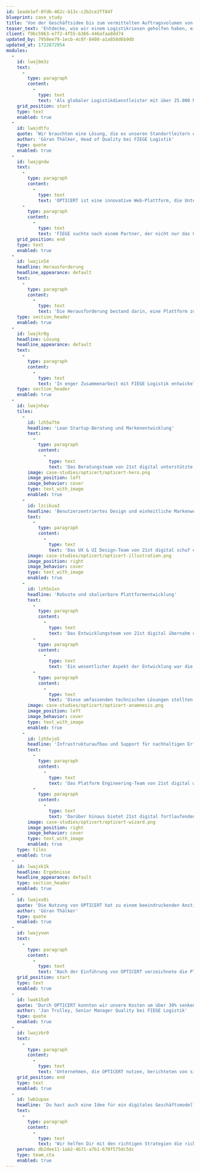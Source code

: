 ```yaml
---
id: 1eade1ef-0fdb-462c-b13c-c2b2ce2ff84f
blueprint: case_study
title: 'Von der Geschäftsidee bis zum vermittelten Auftragsvolumen von über 2 Mio. Euro'
teaser_text: 'Entdecke, wie wir einem Logistikriesen geholfen haben, ein tragfähiges digitales Geschäftsmodell zu erarbeiten und erfolgreich umzusetzen.'
client: f9bc5963-e7f2-4f55-b366-446afaa8dd74
updated_by: 7958ee79-1ecb-4c0f-8408-a1a858d6b9db
updated_at: 1722872954
modules:
  -
    id: lwajbm3z
    text:
      -
        type: paragraph
        content:
          -
            type: text
            text: 'Als globaler Logistikdienstleister mit über 25.000 Mitarbeitern und 135 Standorten weltweit, steht FIEGE Logistik täglich vor der Herausforderung, gesetzliche Anforderungen in den Bereichen Arbeitssicherheit, Arbeitsmedizin und Brandschutz effizient und zuverlässig zu erfüllen. Die bisherige Praxis, eigenständig und ohne zentrale Unterstützung Dienstleister zu suchen und zu vergleichen, war zeitaufwendig und ineffizient.'
    grid_position: start
    type: text
    enabled: true
  -
    id: lwajdtfu
    quote: 'Wir brauchten eine Lösung, die es unseren Standortleitern ermöglicht, ohne umständliche Suchprozesse die besten Dienstleister für unsere spezifischen Bedürfnisse schnell und einfach zu finden und zu beauftragen. Da andere Unternehmen vor den gleichen Herausforderungen standen, wurde OPTICERT geschaffen, um genau diese Lücke zu schließen.'
    author: 'Göran Thälker, Head of Quality bei FIEGE Logistik'
    type: quote
    enabled: true
  -
    id: lwajgndw
    text:
      -
        type: paragraph
        content:
          -
            type: text
            text: 'OPTICERT ist eine innovative Web-Plattform, die Unternehmen ermöglicht, Angebote von Dienstleistern einfach zu vergleichen und zu beauftragen und ihnen dabei hilft, ihre gesetzlichen Anforderungen zu erfüllen.'
      -
        type: paragraph
        content:
          -
            type: text
            text: 'FIEGE suchte nach einem Partner, der nicht nur das Geschäftsmodell entwickeln, sondern auch eine Plattform von Grund auf neu implementieren konnte.'
    grid_position: end
    type: text
    enabled: true
  -
    id: lwajin54
    headline: Herausforderung
    headline_appearance: default
    text:
      -
        type: paragraph
        content:
          -
            type: text
            text: 'Die Herausforderung bestand darin, eine Plattform zu schaffen, die es ermöglicht, Dienstleistungen im Bereich der Compliance einfach zu vermitteln und gesetzliche Anforderungen transparent zu machen. Das Konzept von OPTICERT war innovativ, aber bis dato unerprobt und die Akzeptanz bei Dienstleistern und Unternehmen zunächst unsicher.'
    type: section_header
    enabled: true
  -
    id: lwajkr0g
    headline: Lösung
    headline_appearance: default
    text:
      -
        type: paragraph
        content:
          -
            type: text
            text: 'In enger Zusammenarbeit mit FIEGE Logistik entwickelte 21st digital eine benutzerfreundliche Online-Plattform, die speziell darauf ausgerichtet ist, Unternehmen bei der Erfüllung ihrer Compliance-Anforderungen zu unterstützen und passende Dienstleister effizient zu vermitteln.'
    type: section_header
    enabled: true
  -
    id: lwajnhqv
    tiles:
      -
        id: lzh5a7tm
        headline: 'Lean Startup-Beratung und Markenentwicklung'
        text:
          -
            type: paragraph
            content:
              -
                type: text
                text: 'Das Beratungsteam von 21st digital unterstützte FIEGE Logistik durch eine umfassende Evaluierung der Geschäftsidee und des Geschäftsmodells mittels der Lean Startup-Methode. Sie entwickelten eine eigenständige Marke für OPTICERT und erarbeiteten ein provisionsbasiertes Geschäftsmodell, das nachhaltig und profitabel ist. Zur Optimierung der Prozesse führten sie effiziente Lösungen für die Verwaltung von Kunden, die Abrechnung und das Dienstleisternetzwerk ein. Ein entscheidender Schritt war der Launch eines Minimum Viable Products (MVP), um die Idee schnell zu validieren und wertvolles Nutzerfeedback zu sammeln, das in die Weiterentwicklung der Plattform einfloss.'
        image: case-studies/opticert/opticert-hero.png
        image_position: left
        image_behavior: cover
        type: text_with_image
        enabled: true
      -
        id: lzcikua3
        headline: 'Benutzerzentriertes Design und einheitliche Markenwelt'
        text:
          -
            type: paragraph
            content:
              -
                type: text
                text: 'Das UX & UI Design-Team von 21st digital schuf eine benutzerfreundliche und visuell ansprechende Plattform für OPTICERT. Eine einheitliche Marken- und Bildwelt verlieh der Plattform eine starke visuelle Identität. Durch die Erstellung von Prototypen und Durchführung von User Interviews wurde direktes Nutzerfeedback eingeholt und das Design kontinuierlich verbessert. Ein konsistentes Design System sorgte dafür, dass alle Designkomponenten harmonisch zusammenarbeiteten. Detaillierte Illustrationen erleichterten das Verständnis komplexer Prozesse und steigerten die Benutzerfreundlichkeit.'
        image: case-studies/opticert/opticert-illustration.png
        image_position: right
        image_behavior: cover
        type: text_with_image
        enabled: true
      -
        id: lzh5o1xn
        headline: 'Robuste und skalierbare Plattformentwicklung'
        text:
          -
            type: paragraph
            content:
              -
                type: text
                text: 'Das Entwicklungsteam von 21st digital übernahm die vollständige Full Stack Entwicklung für die OPTICERT-Plattform sowie die zugehörige Administrationsanwendung. Durch den Einsatz moderner Technologien für Frontend und Backend wurde eine robuste und skalierbare Plattform geschaffen.'
          -
            type: paragraph
            content:
              -
                type: text
                text: 'Ein wesentlicher Aspekt der Entwicklung war die Integration von SAP, um die Geschäftsprozesse zu optimieren und eine nahtlose Datenübertragung zu gewährleisten. Zusätzlich wurden APIs entwickelt, die eine einfache Anbindung und Erweiterbarkeit der Plattform ermöglichen.'
          -
            type: paragraph
            content:
              -
                type: text
                text: 'Diese umfassenden technischen Lösungen stellten sicher, dass OPTICERT leistungsfähig und benutzerfreundlich ist, während gleichzeitig die Effizienz und Produktivität gesteigert wurden.'
        image: case-studies/opticert/opticert-anamnesis.png
        image_position: left
        image_behavior: cover
        type: text_with_image
        enabled: true
      -
        id: lzh5vjo5
        headline: 'Infrastrukturaufbau und Support für nachhaltigen Erfolg'
        text:
          -
            type: paragraph
            content:
              -
                type: text
                text: 'Das Platform Engineering-Team von 21st digital war für den Aufbau der technischen Infrastruktur von OPTICERT verantwortlich. Durch den Einsatz modernster Technologien wurde eine robuste und skalierbare Infrastruktur geschaffen, die den Anforderungen der Plattform gerecht wird und eine hohe Verfügbarkeit sicherstellt.'
          -
            type: paragraph
            content:
              -
                type: text
                text: 'Darüber hinaus bietet 21st digital fortlaufenden Support und Maintenance, um eine reibungslose Funktionalität der Plattform zu gewährleisten. Dies umfasst die Überwachung der Systeme, regelmäßige Updates und die schnelle Behebung von Problemen, um die Nutzererfahrung kontinuierlich zu optimieren.'
        image: case-studies/opticert/opticert-wizard.png
        image_position: right
        image_behavior: cover
        type: text_with_image
        enabled: true
    type: tiles
    enabled: true
  -
    id: lwajxk1k
    headline: Ergebnisse
    headline_appearance: default
    type: section_header
    enabled: true
  -
    id: lwajxx8i
    quote: 'Die Nutzung von OPTICERT hat zu einem beeindruckenden Anstieg bei den registrierten Dienstleistungen geführt, was unser Vertrauen in die Plattform bestätigt'
    author: 'Göran Thälker'
    type: quote
    enabled: true
  -
    id: lwajyvwn
    text:
      -
        type: paragraph
        content:
          -
            type: text
            text: 'Nach der Einführung von OPTICERT verzeichnete die Plattform signifikante Erfolge in Bezug auf Nutzerzahlen, Anzahl der Dienstleister und das vermittelte Auftragsvolumen. Die registrierten Unternehmer und Dienstleister auf der Plattform stiegen stetig an, was auf die hohe Akzeptanz und den wahrgenommenen Wert von OPTICERT im Markt hinweist. Eines der bemerkenswerten Ergebnisse war das vermittelte Auftragsvolumen, das ein deutliches Zeichen für das Vertrauen in die Plattform und ihre Fähigkeit, effektive Verbindungen zwischen Unternehmen und Dienstleistern herzustellen, darstellt.'
    grid_position: start
    type: text
    enabled: true
  -
    id: lwak15a9
    quote: 'Durch OPTICERT konnten wir unsere Kosten um über 30% senken und unsere Prozesse wesentlich effizienter gestalten.'
    author: 'Jan Trulley, Senior Manager Quality bei FIEGE Logistik'
    type: quote
    enabled: true
  -
    id: lwajzbr0
    text:
      -
        type: paragraph
        content:
          -
            type: text
            text: 'Unternehmen, die OPTICERT nutzen, berichteten von signifikanten Einsparungen bei der Erfüllung ihrer Compliance-Anforderungen. Die Möglichkeit, Angebote von Dienstleistern direkt auf der Plattform zu vergleichen, führte zu wettbewerbsfähigeren Preisen und kosteneffizienteren Lösungen. Darüber hinaus führte die effiziente Verwaltung und Abdeckung von Compliance-Anforderungen durch die Plattform zu einer erheblichen Zeitersparnis für die Unternehmen.'
    grid_position: end
    type: text
    enabled: true
  -
    id: lwb1upax
    headline: 'Du hast auch eine Idee für ein digitales Geschäftsmodell?'
    text:
      -
        type: paragraph
        content:
          -
            type: text
            text: 'Wir helfen Dir mit den richtigen Strategien die richtigen Entscheidungen zu treffen.'
    person: db2dee11-1ab2-4b71-a7b1-670f575dc5dc
    type: team_cta
    enabled: true
---
```

